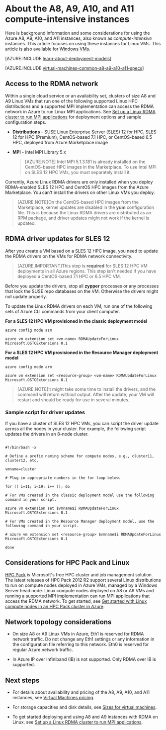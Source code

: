 <properties
 pageTitle="About the A8 - A11 instances and Linux | Azure"
 description="Get background information and considerations for using the Azure A8, A9, A10, and A11 compute-intensive sizes for Linux VMs"
 services="virtual-machines-linux"
 documentationCenter=""
 authors="dlepow"
 manager="timlt"
 editor=""
 tags="azure-resource-manager,azure-service-management"/>
<tags
	ms.service="virtual-machines-linux"
	ms.date="05/09/2016"
	wacn.date=""/>

# About the A8, A9, A10, and A11 compute-intensive instances 

Here is background information and some considerations for using the Azure A8, A9, A10, and A11 instances, also known as *compute-intensive* instances. This article focuses on using these instances for Linux VMs. This article is also available for [Windows VMs](/documentation/articles/virtual-machines-windows-a8-a9-a10-a11-specs/).

[AZURE.INCLUDE [learn-about-deployment-models](../includes/learn-about-deployment-models-both-include.md)]

[AZURE.INCLUDE [virtual-machines-common-a8-a9-a10-a11-specs](../includes/virtual-machines-common-a8-a9-a10-a11-specs.md)]

## Access to the RDMA network

Within a single cloud service or an availability set, clusters of size A8 and A9 Linux VMs that run one of the following supported Linux HPC distributions and a supported MPI implementation can access the RDMA network in Azure to run Linux MPI applications. See [Set up a Linux RDMA cluster to run MPI applications](/documentation/articles/virtual-machines-linux-classic-rdma-cluster/) for deployment options and sample configuration steps.

* **Distributions** - SUSE Linux Enterprise Server (SLES) 12 for HPC, SLES 12 for HPC (Premium), CentOS-based 7.1 HPC, or CentOS-based 6.5 HPC, deployed from Azure Marketplace image

* **MPI** - Intel MPI Library 5.x

    >[AZURE.NOTE] Intel MPI 5.1.3.181 is already installed on the CentOS-based HPC images in the Marketplace. To use Intel MPI on SLES 12 HPC VMs, you must separately install it.

Currently, Azure Linux RDMA drivers are only installed when you deploy RDMA-enabled SLES 12 HPC and CentOS HPC images from the Azure Marketplace. You can't install the drivers on other Linux VMs you deploy.

>[AZURE.NOTE]On the CentOS-based HPC images from the Marketplace, kernel updates are disabled in the **yum** configuration file. This is because the Linux RDMA drivers are distributed as an RPM package, and driver updates might not work if the kernel is updated.


## RDMA driver updates for SLES 12
After you create a VM based on a SLES 12 HPC image, you need to update the RDMA drivers on the VMs for RDMA network connectivity. 

>[AZURE.IMPORTANT]This step is **required** for SLES 12 HPC VM deployments in all Azure regions. 
>This step isn't needed if you have deployed a CentOS-based 7.1 HPC or 6.5 HPC VM. 

Before you update the drivers, stop all **zypper** processes or any processes that lock the SUSE repo databases on the VM. Otherwise the drivers might not update properly.  

To update the Linux RDMA drivers on each VM, run one of the following sets of Azure CLI commands from your client computer.

**For a SLES 12 HPC VM provisioned in the classic deployment model**

```
azure config mode asm

azure vm extension set <vm-name> RDMAUpdateForLinux Microsoft.OSTCExtensions 0.1
```

**For a SLES 12 HPC VM provisioned in the Resource Manager deployment model**

```
azure config mode arm

azure vm extension set <resource-group> <vm-name> RDMAUpdateForLinux Microsoft.OSTCExtensions 0.1
```

>[AZURE.NOTE]It might take some time to install the drivers, and the command will return without output. After the update, your VM will restart and should be ready for use in several minutes.

### Sample script for driver updates

If you have a cluster of SLES 12 HPC VMs, you can script the driver update across all the nodes in your cluster. For example, the following script updates the drivers in an 8-node cluster.

```

#!/bin/bash -x

# Define a prefix naming scheme for compute nodes, e.g., cluster11, cluster12, etc.

vmname=cluster

# Plug in appropriate numbers in the for loop below.

for (( i=11; i<19; i++ )); do

# For VMs created in the classic deployment model use the following command in your script.

azure vm extension set $vmname$i RDMAUpdateForLinux Microsoft.OSTCExtensions 0.1

# For VMs created in the Resource Manager deployment model, use the following command in your script.

# azure vm extension set <resource-group> $vmname$i RDMAUpdateForLinux Microsoft.OSTCExtensions 0.1

done

```


## Considerations for HPC Pack and Linux

[HPC Pack](https://technet.microsoft.com/zh-cn/library/jj899572.aspx) is Microsoft's free HPC cluster and job management solution. The latest releases of HPC Pack 2012 R2 support several Linux distributions to run on compute nodes deployed in Azure VMs, managed by a Windows Server head node. Linux compute nodes deployed on A8 or A9 VMs and running a supported MPI implementation can run MPI applications that access the RDMA network. To get started, see [Get started with Linux compute nodes in an HPC Pack cluster in Azure](/documentation/articles/virtual-machines-linux-classic-hpcpack-cluster/).

## Network topology considerations

* On size A8 or A9 Linux VMs in Azure, Eth1 is reserved for RDMA network traffic. Do not change any Eth1 settings or any information in the configuration file referring to this network. Eth0 is reserved for regular Azure network traffic.

* In Azure IP over Infiniband (IB) is not supported. Only RDMA over IB is supported.


## Next steps

* For details about availability and pricing of the A8, A9, A10, and A11 instances, see [Virtual Machines pricing](/home/features/virtual-machines/pricing/).

* For storage capacities and disk details, see [Sizes for virtual machines](/documentation/articles/virtual-machines-linux-sizes/).

* To get started deploying and using A8 and A9 instances with RDMA on Linux, see [Set up a Linux RDMA cluster to run MPI applications](/documentation/articles/virtual-machines-linux-classic-rdma-cluster/).


